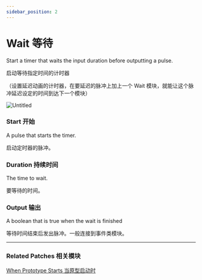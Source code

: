 ```yaml
---
sidebar_position: 2
---
```


# Wait 等待

Start a timer that waits the input duration before outputting a pulse.

启动等待指定时间的计时器

（设置延迟动画的计时器，在要延迟的脉冲上加上一个 Wait 模块，就能让这个脉冲延迟设定的时间到达下一个模块）

![Untitled](https://s3.us-west-2.amazonaws.com/secure.notion-static.com/7cfb782b-0aac-4c69-9a63-e06d76b94acd/Untitled.png?X-Amz-Algorithm=AWS4-HMAC-SHA256&X-Amz-Content-Sha256=UNSIGNED-PAYLOAD&X-Amz-Credential=AKIAT73L2G45EIPT3X45%2F20220602%2Fus-west-2%2Fs3%2Faws4_request&X-Amz-Date=20220602T182735Z&X-Amz-Expires=86400&X-Amz-Signature=cbe24b6cbd86cac079051636142bd7a86860771cf2db6cacd971396016a46713&X-Amz-SignedHeaders=host&response-content-disposition=filename%20%3D%22Untitled.png%22&x-id=GetObject)

### Start 开始

A pulse that starts the timer.

启动定时器的脉冲。

### Duration 持续时间

The time to wait.

要等待的时间。

### Output 输出

A boolean that is true when the wait is finished

等待时间结束后发出脉冲。一般连接到事件类模块。

------

### Related Patches 相关模块

[When Prototype Starts 当原型启动时](https://www.notion.so/When-Prototype-Starts-12d376a890464eafb4479f301add9e73)
